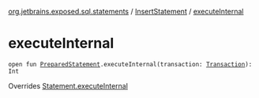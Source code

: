 [org.jetbrains.exposed.sql.statements](../index.md) / [InsertStatement](index.md) / [executeInternal](.)

# executeInternal

`open fun `[`PreparedStatement`](http://docs.oracle.com/javase/6/docs/api/java/sql/PreparedStatement.html)`.executeInternal(transaction: `[`Transaction`](../../org.jetbrains.exposed.sql/-transaction/index.md)`): Int`

Overrides [Statement.executeInternal](../-statement/execute-internal.md)

